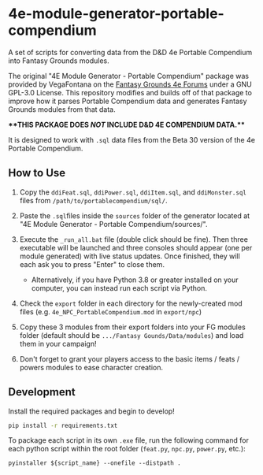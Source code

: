 # 4e-module-generator-portable-compendium
A set of scripts for converting data from the D&amp;D 4e Portable Compendium into Fantasy Grounds modules.

The original "4E Module Generator - Portable Compendium" package was provided by VegaFontana on the [Fantasy Grounds 4e Forums](https://www.fantasygrounds.com/forums/showthread.php?60524-4E-Module-Generator-Portable-compendium-gt-Fantasy-Grounds) under a GNU GPL-3.0 License.  This repository modifies and builds off of that package to improve how it parses Portable Compendium data and generates Fantasy Grounds modules from that data.

**\*\*THIS PACKAGE DOES _NOT_ INCLUDE D&D 4E COMPENDIUM DATA.\*\***

It is designed to work with `.sql` data files from the Beta 30 version of the 4e Portable Compendium.

## How to Use
1. Copy the `ddiFeat.sql`, `ddiPower.sql`, `ddiItem.sql`, and `ddiMonster.sql` files from `/path/to/portablecompendium/sql/`.

2. Paste the `.sql`files inside the `sources` folder of the generator located at "4E Module Generator - Portable Compendium/sources/".

3. Execute the `_run_all.bat` file (double click should be fine).
   Then three executable will be launched and three consoles should appear (one per module generated) with live status updates. 
   Once finished, they will each ask you to press "Enter" to close them.
   - Alternatively, if you have Python 3.8 or greater installed on your computer, you can instead run each script via Python.

4. Check the `export` folder in each directory for the newly-created mod files
   (e.g. `4e_NPC_PortableCompendium.mod` in `export/npc`)

5. Copy these 3 modules from their export folders into your FG modules folder (default should be `.../Fantasy Gounds/Data/modules`) and load them in your campaign!

6. Don't forget to grant your players access to the basic items / feats / powers modules to ease character creation.

## Development
Install the required packages and begin to develop!
```bash
pip install -r requirements.txt
```

To package each script in its own `.exe` file, run the following command for each python script within the root folder (`feat.py`, `npc.py`, `power.py`, etc.):
```
pyinstaller ${script_name} --onefile --distpath .
```
